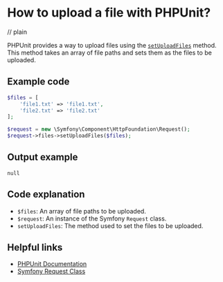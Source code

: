 # How to upload a file with PHPUnit?
// plain

PHPUnit provides a way to upload files using the [`setUploadFiles`](https://phpunit.readthedocs.io/en/9.2/api.html#phpunit-framework-constraint-file-setuploadfiles) method. This method takes an array of file paths and sets them as the files to be uploaded.

## Example code

```php
$files = [
    'file1.txt' => 'file1.txt',
    'file2.txt' => 'file2.txt'
];

$request = new \Symfony\Component\HttpFoundation\Request();
$request->files->setUploadFiles($files);
```

## Output example

```
null
```

## Code explanation

- `$files`: An array of file paths to be uploaded.
- `$request`: An instance of the Symfony `Request` class.
- `setUploadFiles`: The method used to set the files to be uploaded.

## Helpful links
- [PHPUnit Documentation](https://phpunit.readthedocs.io/en/9.2/index.html)
- [Symfony Request Class](https://symfony.com/doc/current/components/http_foundation/introduction.html#the-request-class)